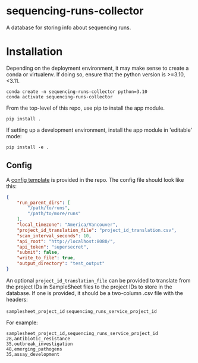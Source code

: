 # sequencing-runs-collector

A database for storing info about sequencing runs.

# Installation
Depending on the deployment environment, it may make sense to create a conda or virtualenv. If doing so, ensure that the python version is >=3.10,<3.11.

```
conda create -n sequencing-runs-collector python=3.10
conda activate sequencing-runs-collector
```

From the top-level of this repo, use pip to install the app module.

```
pip install .
```

If setting up a development environment, install the app module in 'editable' mode:

```
pip install -e .
```

## Config

A [config template](config-template.json) is provided in the repo. The config file should look like this:

```json
{
    "run_parent_dirs": [
        "/path/to/runs",
        "/path/to/more/runs"
    ],
    "local_timezone": "America/Vancouver",
    "project_id_translation_file": "project_id_translation.csv",
    "scan_interval_seconds": 10,
    "api_root": "http://localhost:8080/",
    "api_token": "supersecret",
    "submit": false,
    "write_to_file": true,
    "output_directory": "test_output"
}
```

An optional `project_id_translation_file` can be provided to translate from the project IDs in SampleSheet files to the project IDs to store in the database. If one is provided, it should be a two-column .csv file with the headers:

`samplesheet_project_id`
`sequencing_runs_service_project_id`

For example:

```csv
samplesheet_project_id,sequencing_runs_service_project_id
28,antibiotic_resistance
35,outbreak_investigation
48,emerging_pathogens
35,assay_development
```

